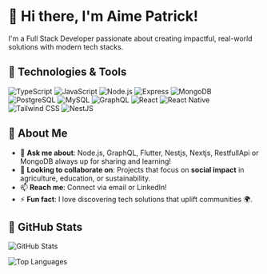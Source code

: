 # 👋 Hi there, I'm Aime Patrick!

I'm a Full Stack Developer passionate about creating impactful, real-world solutions with modern tech stacks. 

## 🔧 Technologies & Tools

![TypeScript](https://img.shields.io/badge/TypeScript-007ACC?style=for-the-badge&logo=typescript&logoColor=white)
![JavaScript](https://img.shields.io/badge/JavaScript-F7DF1E?style=for-the-badge&logo=javascript&logoColor=black)
![Node.js](https://img.shields.io/badge/Node.js-339933?style=for-the-badge&logo=node.js&logoColor=white)
![Express](https://img.shields.io/badge/Express.js-404D59?style=for-the-badge)
![MongoDB](https://img.shields.io/badge/MongoDB-47A248?style=for-the-badge&logo=mongodb&logoColor=white)
![PostgreSQL](https://img.shields.io/badge/PostgreSQL-336791?style=for-the-badge&logo=postgresql&logoColor=white)
![MySQL](https://img.shields.io/badge/MySQL-4479A1?style=for-the-badge&logo=mysql&logoColor=white)
![GraphQL](https://img.shields.io/badge/GraphQL-E10098?style=for-the-badge&logo=graphql&logoColor=white)
![React](https://img.shields.io/badge/React-61DAFB?style=for-the-badge&logo=react&logoColor=black)
![React Native](https://img.shields.io/badge/React%20Native-61DAFB?style=for-the-badge&logo=react&logoColor=black)
![Tailwind CSS](https://img.shields.io/badge/Tailwind_CSS-38B2AC?style=for-the-badge&logo=tailwind-css&logoColor=white)
![NestJS](https://img.shields.io/badge/NestJS-5E3B7C?style=for-the-badge&logo=nestjs&logoColor=white)

## 🌟 About Me

- 💬 **Ask me about**: Node.js, GraphQL, Flutter, Nestjs, Nextjs, RestfullApi or MongoDB always up for sharing and learning!
- 🤝 **Looking to collaborate on**: Projects that focus on **social impact** in agriculture, education, or sustainability.
- 📫 **Reach me**: Connect via email or LinkedIn!
- ⚡ **Fun fact**: I love discovering tech solutions that uplift communities 🌍.

## 🚀 GitHub Stats

![GitHub Stats](https://github-readme-stats.vercel.app/api?username=Aime-Patrick&show_icons=true&theme=radical)

![Top Languages](https://github-readme-stats.vercel.app/api/top-langs/?username=Aime-Patrick&layout=compact&theme=radical)


